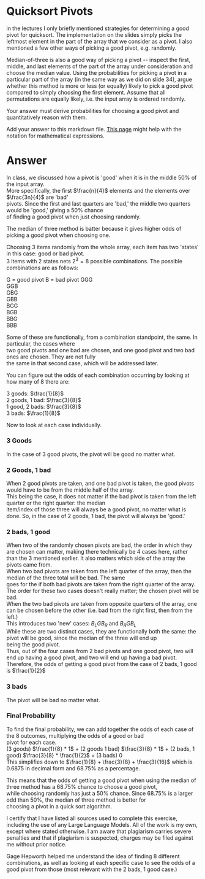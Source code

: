 # Quicksort Pivots

in the lectures I only briefly mentioned strategies for determining a good pivot
for quicksort. The implementation on the slides simply picks the leftmost
element in the part of the array that we consider as a pivot. I also mentioned a
few other ways of picking a good pivot, e.g. randomly.

Median-of-three is also a good way of picking a pivot -- inspect the first,
middle, and last elements of the part of the array under consideration and
choose the median value. Using the probabilities for picking a pivot in a
particular part of the array (in the same way as we did on slide 34), argue
whether this method is more or less (or equally) likely to pick a good pivot
compared to simply choosing the first element. Assume that all permutations are
equally likely, i.e. the input array is ordered randomly.

Your answer must derive probabilities for choosing a good pivot and
quantitatively reason with them.

Add your answer to this markdown file. [This
page](https://docs.github.com/en/get-started/writing-on-github/working-with-advanced-formatting/writing-mathematical-expressions)
might help with the notation for mathematical expressions.


# Answer

In class, we discussed how a pivot is 'good' when it is in the middle 50% of the input array.  
More specifically, the first $\frac{n}{4}$ elements and the elements over $\frac{3n}{4}$ are 'bad'  
pivots. Since the first and last quarters are 'bad,' the middle two quarters would be 'good,' giving a 50% chance  
of finding a good pivot when just choosing randomly.  

The median of three method is batter because it gives higher odds of picking a good pivot when choosing one.  

Choosing 3 items randomly from the whole array, each item has two 'states' in this case: good or bad pivot.  
3 items with 2 states nets $2^3 = 8$ possible combinations. The possible combinations are as follows:  

G = good pivot    B = bad pivot
GGG  
GGB  
GBG  
GBB  
BGG  
BGB  
BBG  
BBB  

Some of these are functionally, from a combination standpoint, the same. In particular, the cases where  
two good pivots and one bad are chosen, and one good pivot and two bad ones are chosen. They are not fully  
the same in that second case, which will be addressed later.  

You can figure out the odds of each combination occurring by looking at how many of 8 there are:  

3 goods: $\frac{1}{8}$  
2 goods, 1 bad: $\frac{3}{8}$  
1 good, 2 bads: $\frac{3}{8}$  
3 bads: $\frac{1}{8}$  

Now to look at each case individually.

### 3 Goods

In the case of 3 good pivots, the pivot will be good no matter what.  


### 2 Goods, 1 bad

When 2 good pivots are taken, and one bad pivot is taken, the good pivots would have to be from the middle half of the array.  
This being the case, it does not matter if the bad pivot is taken from the left quarter or the right quarter: the median  
item/index of those three will always be a good pivot, no matter what is done. So, in the case of 2 goods, 1 bad, the pivot will always be 'good.'

### 2 bads, 1 good

When two of the randomly chosen pivots are bad, the order in which they are chosen can matter, making there technically be 4 cases here, rather  
than the 3 mentioned earlier. It also matters which side of the array the pivots came from.  
When two bad pivots are taken from the left quarter of the array, then the median of the three total will be bad. The same  
goes for the if both bad pivots are taken from the right quarter of the array. The order for these two cases doesn't really matter; the chosen pivot will be bad.  
When the two bad pivots are taken from opposite quarters of the array, one can be chosen before the other (i.e. bad from the right first, then from the left.)  
This introduces two 'new' cases: $B_{L}GB_{R}$ and $B_{R}GB_{L}$  
While these are two distinct cases, they are functionally both the same: the pivot will be good, since the median of the three will end up  
being the good pivot.  
Thus, out of the four cases from 2 bad pivots and one good pivot, two will end up having a good pivot, and two will end up having a bad pivot.  
Therefore, the odds of getting a good pivot from the case of 2 bads, 1 good is $\frac{1}{2}$  

### 3 bads

The pivot will be bad no matter what.  

### Final Probability

To find the final probability, we can add together the odds of each case of the 8 outcomes, multiplying the odds of a good or bad  
pivot for each case.  
(3 goods) $\frac{1}{8} * 1$ + (2 goods 1 bad) $\frac{3}{8} * 1$ + (2 bads, 1 good) $\frac{3}{8} * \frac{1}{2}$ + (3 bads) 0  
This simplifies down to $\frac{1}{8} + \frac{3}{8} + \frac{3}{16}$  which is 0.6875 in decimal form and 68.75% as a percentage.  

This means that the odds of getting a good pivot when using the median of three method has a 68.75% chance to choose a good pivot,  
while choosing randomly has just a 50% chance. Since 68.75% is a larger odd than 50%, the median of three method is better for  
choosing a pivot in a quick sort algorithm.  

I certify that I have listed all sources used to complete this exercise, including the use of any Large Language Models. All of the work is my own, except where stated otherwise. I am aware that plagiarism carries severe penalties and that if plagiarism is suspected, charges may be filed against me without prior notice.

Gage Hepworth helped me understand the idea of finding 8 different combinations, as well as looking at each specific case to see the odds of a good pivot from those (most relevant with the 2 bads, 1 good case.)  
